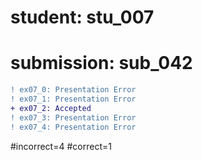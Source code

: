 # student: stu_007
# submission: sub_042

```diff
! ex07_0: Presentation Error
! ex07_1: Presentation Error
+ ex07_2: Accepted
! ex07_3: Presentation Error
! ex07_4: Presentation Error
```
#incorrect=4
#correct=1
